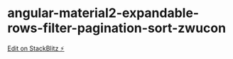 # angular-material2-expandable-rows-filter-pagination-sort-zwucon

[Edit on StackBlitz ⚡️](https://stackblitz.com/edit/angular-material2-expandable-rows-filter-pagination-sort-zwucon)